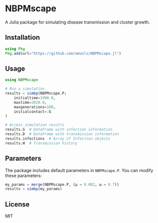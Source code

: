 # NBPMscape

A Julia package for simulating disease transmission and cluster growth.

## Installation

```julia
using Pkg
Pkg.add(url="https://github.com/emvolz/NBPMscape.jl")
```

## Usage

```julia
using NBPMscape

# Run a simulation
results = simbp(NBPMscape.P; 
    initialtime=1990.0, 
    maxtime=2020.0, 
    maxgenerations=100, 
    initialcontact=:G
)

# Access simulation results
results.G  # DataFrame with infection information
results.D  # DataFrame with transmission information
results.infections  # Array of Infection objects
results.H  # Transmission history
```

## Parameters

The package includes default parameters in `NBPMscape.P`. You can modify these parameters:

```julia
my_params = merge(NBPMscape.P, (μ = 0.002, ω = 0.7))
results = simbp(my_params)
```

## License

MIT
